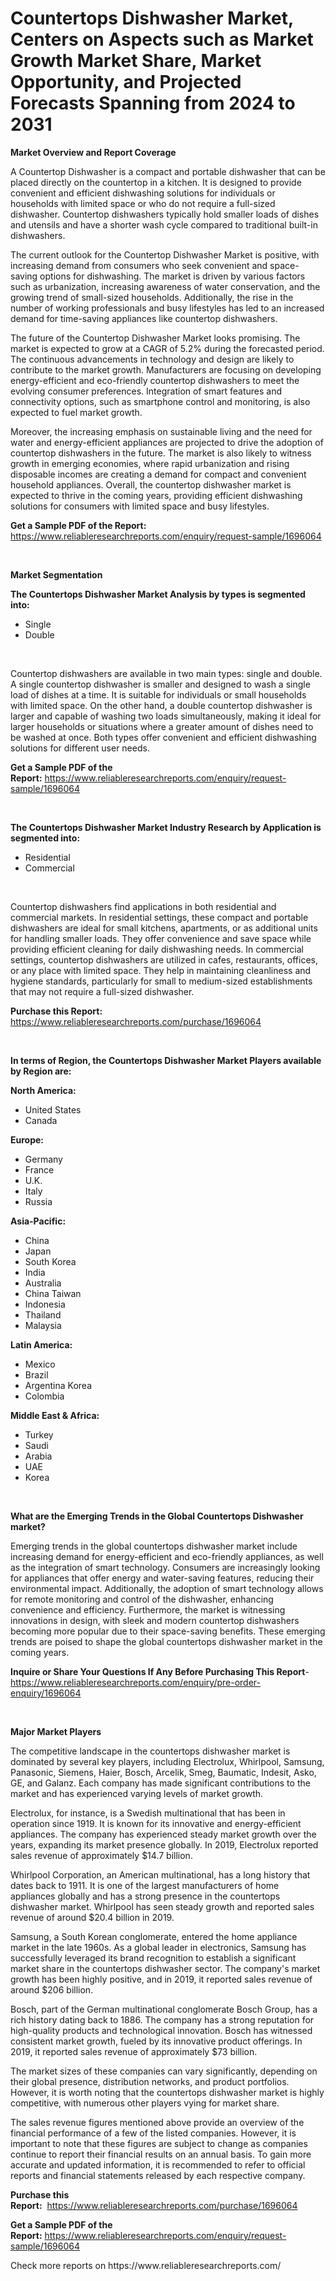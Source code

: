 <p><h1>Countertops Dishwasher Market, Centers on Aspects such as Market Growth Market Share, Market Opportunity, and Projected Forecasts Spanning from 2024 to 2031</h1></p><p><strong>Market Overview and Report Coverage</strong></p>
<p><p>A Countertop Dishwasher is a compact and portable dishwasher that can be placed directly on the countertop in a kitchen. It is designed to provide convenient and efficient dishwashing solutions for individuals or households with limited space or who do not require a full-sized dishwasher. Countertop dishwashers typically hold smaller loads of dishes and utensils and have a shorter wash cycle compared to traditional built-in dishwashers.</p><p>The current outlook for the Countertop Dishwasher Market is positive, with increasing demand from consumers who seek convenient and space-saving options for dishwashing. The market is driven by various factors such as urbanization, increasing awareness of water conservation, and the growing trend of small-sized households. Additionally, the rise in the number of working professionals and busy lifestyles has led to an increased demand for time-saving appliances like countertop dishwashers.</p><p>The future of the Countertop Dishwasher Market looks promising. The market is expected to grow at a CAGR of 5.2% during the forecasted period. The continuous advancements in technology and design are likely to contribute to the market growth. Manufacturers are focusing on developing energy-efficient and eco-friendly countertop dishwashers to meet the evolving consumer preferences. Integration of smart features and connectivity options, such as smartphone control and monitoring, is also expected to fuel market growth.</p><p>Moreover, the increasing emphasis on sustainable living and the need for water and energy-efficient appliances are projected to drive the adoption of countertop dishwashers in the future. The market is also likely to witness growth in emerging economies, where rapid urbanization and rising disposable incomes are creating a demand for compact and convenient household appliances. Overall, the countertop dishwasher market is expected to thrive in the coming years, providing efficient dishwashing solutions for consumers with limited space and busy lifestyles.</p></p>
<p><strong>Get a Sample PDF of the Report:</strong> <a href="https://www.reliableresearchreports.com/enquiry/request-sample/1696064">https://www.reliableresearchreports.com/enquiry/request-sample/1696064</a></p>
<p>&nbsp;</p>
<p><strong>Market Segmentation</strong></p>
<p><strong>The Countertops Dishwasher Market Analysis by types is segmented into:</strong></p>
<p><ul><li>Single</li><li>Double</li></ul></p>
<p>&nbsp;</p>
<p><p>Countertop dishwashers are available in two main types: single and double. A single countertop dishwasher is smaller and designed to wash a single load of dishes at a time. It is suitable for individuals or small households with limited space. On the other hand, a double countertop dishwasher is larger and capable of washing two loads simultaneously, making it ideal for larger households or situations where a greater amount of dishes need to be washed at once. Both types offer convenient and efficient dishwashing solutions for different user needs.</p></p>
<p><strong>Get a Sample PDF of the Report:</strong>&nbsp;<a href="https://www.reliableresearchreports.com/enquiry/request-sample/1696064">https://www.reliableresearchreports.com/enquiry/request-sample/1696064</a></p>
<p>&nbsp;</p>
<p><strong>The Countertops Dishwasher Market Industry Research by Application is segmented into:</strong></p>
<p><ul><li>Residential</li><li>Commercial</li></ul></p>
<p>&nbsp;</p>
<p><p>Countertop dishwashers find applications in both residential and commercial markets. In residential settings, these compact and portable dishwashers are ideal for small kitchens, apartments, or as additional units for handling smaller loads. They offer convenience and save space while providing efficient cleaning for daily dishwashing needs. In commercial settings, countertop dishwashers are utilized in cafes, restaurants, offices, or any place with limited space. They help in maintaining cleanliness and hygiene standards, particularly for small to medium-sized establishments that may not require a full-sized dishwasher.</p></p>
<p><strong>Purchase this Report:</strong>&nbsp; <a href="https://www.reliableresearchreports.com/purchase/1696064">https://www.reliableresearchreports.com/purchase/1696064</a></p>
<p>&nbsp;</p>
<p><strong>In terms of Region, the Countertops Dishwasher Market Players available by Region are:</strong></p>
<p>
    <p> <strong> North America: </strong>
        <ul>
            <li>United States</li>
            <li>Canada</li>
        </ul>
        </p> 
    <p> <strong> Europe: </strong>
        <ul>
            <li>Germany</li>
            <li>France</li>
            <li>U.K.</li>
            <li>Italy</li>
            <li>Russia</li>
        </ul>
        </p> 
    <p> <strong> Asia-Pacific: </strong>
        <ul>
            <li>China</li>
            <li>Japan</li>
            <li>South Korea</li>
            <li>India</li>
            <li>Australia</li>
            <li>China Taiwan</li>
            <li>Indonesia</li>
            <li>Thailand</li>
            <li>Malaysia</li>
        </ul>
        </p> 
    <p> <strong> Latin America: </strong>
        <ul>
            <li>Mexico</li>
            <li>Brazil</li>
            <li>Argentina Korea</li>
            <li>Colombia</li>
        </ul>
        </p> 
    <p> <strong> Middle East & Africa: </strong>
        <ul>
            <li>Turkey</li>
            <li>Saudi</li>
            <li>Arabia</li>
            <li>UAE</li>
            <li>Korea</li>
        </ul>
    </p>
    </p>
<p>&nbsp;</p>
<p><strong>What are the Emerging Trends in the Global Countertops Dishwasher market?</strong></p>
<p><p>Emerging trends in the global countertops dishwasher market include increasing demand for energy-efficient and eco-friendly appliances, as well as the integration of smart technology. Consumers are increasingly looking for appliances that offer energy and water-saving features, reducing their environmental impact. Additionally, the adoption of smart technology allows for remote monitoring and control of the dishwasher, enhancing convenience and efficiency. Furthermore, the market is witnessing innovations in design, with sleek and modern countertop dishwashers becoming more popular due to their space-saving benefits. These emerging trends are poised to shape the global countertops dishwasher market in the coming years.</p></p>
<p><strong>Inquire or Share Your Questions If Any Before Purchasing This Report</strong>- <a href="https://www.reliableresearchreports.com/enquiry/pre-order-enquiry/1696064">https://www.reliableresearchreports.com/enquiry/pre-order-enquiry/1696064</a></p>
<p>&nbsp;</p>
<p><strong>Major Market Players</strong></p>
<p><p>The competitive landscape in the countertops dishwasher market is dominated by several key players, including Electrolux, Whirlpool, Samsung, Panasonic, Siemens, Haier, Bosch, Arcelik, Smeg, Baumatic, Indesit, Asko, GE, and Galanz. Each company has made significant contributions to the market and has experienced varying levels of market growth.</p><p>Electrolux, for instance, is a Swedish multinational that has been in operation since 1919. It is known for its innovative and energy-efficient appliances. The company has experienced steady market growth over the years, expanding its market presence globally. In 2019, Electrolux reported sales revenue of approximately $14.7 billion.</p><p>Whirlpool Corporation, an American multinational, has a long history that dates back to 1911. It is one of the largest manufacturers of home appliances globally and has a strong presence in the countertops dishwasher market. Whirlpool has seen steady growth and reported sales revenue of around $20.4 billion in 2019.</p><p>Samsung, a South Korean conglomerate, entered the home appliance market in the late 1960s. As a global leader in electronics, Samsung has successfully leveraged its brand recognition to establish a significant market share in the countertops dishwasher sector. The company's market growth has been highly positive, and in 2019, it reported sales revenue of around $206 billion.</p><p>Bosch, part of the German multinational conglomerate Bosch Group, has a rich history dating back to 1886. The company has a strong reputation for high-quality products and technological innovation. Bosch has witnessed consistent market growth, fueled by its innovative product offerings. In 2019, it reported sales revenue of approximately $73 billion.</p><p>The market sizes of these companies can vary significantly, depending on their global presence, distribution networks, and product portfolios. However, it is worth noting that the countertops dishwasher market is highly competitive, with numerous other players vying for market share.</p><p>The sales revenue figures mentioned above provide an overview of the financial performance of a few of the listed companies. However, it is important to note that these figures are subject to change as companies continue to report their financial results on an annual basis. To gain more accurate and updated information, it is recommended to refer to official reports and financial statements released by each respective company.</p></p>
<p><strong>Purchase this Report:</strong>&nbsp;&nbsp;<a href="https://www.reliableresearchreports.com/purchase/1696064">https://www.reliableresearchreports.com/purchase/1696064</a></p>
<p></p>
<p><strong>Get a Sample PDF of the Report:</strong>&nbsp;<a href="https://www.reliableresearchreports.com/enquiry/request-sample/1696064">https://www.reliableresearchreports.com/enquiry/request-sample/1696064</a></p>
<p>Check more reports on https://www.reliableresearchreports.com/</p>